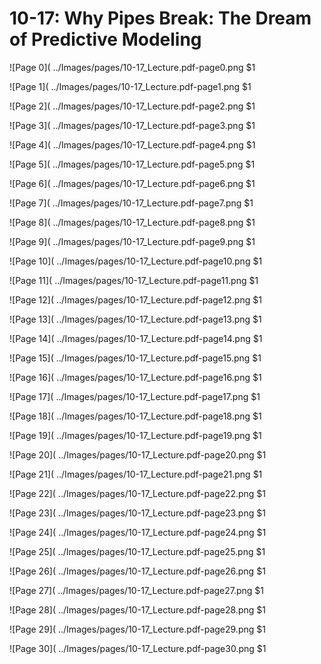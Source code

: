 # 10-17: Why Pipes Break: The Dream of Predictive Modeling

![Page 0]( ../Images/pages/10-17_Lecture.pdf-page0.png $1

![Page 1]( ../Images/pages/10-17_Lecture.pdf-page1.png $1

![Page 2]( ../Images/pages/10-17_Lecture.pdf-page2.png $1

![Page 3]( ../Images/pages/10-17_Lecture.pdf-page3.png $1

![Page 4]( ../Images/pages/10-17_Lecture.pdf-page4.png $1

![Page 5]( ../Images/pages/10-17_Lecture.pdf-page5.png $1

![Page 6]( ../Images/pages/10-17_Lecture.pdf-page6.png $1

![Page 7]( ../Images/pages/10-17_Lecture.pdf-page7.png $1

![Page 8]( ../Images/pages/10-17_Lecture.pdf-page8.png $1

![Page 9]( ../Images/pages/10-17_Lecture.pdf-page9.png $1

![Page 10]( ../Images/pages/10-17_Lecture.pdf-page10.png $1

![Page 11]( ../Images/pages/10-17_Lecture.pdf-page11.png $1

![Page 12]( ../Images/pages/10-17_Lecture.pdf-page12.png $1

![Page 13]( ../Images/pages/10-17_Lecture.pdf-page13.png $1

![Page 14]( ../Images/pages/10-17_Lecture.pdf-page14.png $1

![Page 15]( ../Images/pages/10-17_Lecture.pdf-page15.png $1

![Page 16]( ../Images/pages/10-17_Lecture.pdf-page16.png $1

![Page 17]( ../Images/pages/10-17_Lecture.pdf-page17.png $1

![Page 18]( ../Images/pages/10-17_Lecture.pdf-page18.png $1

![Page 19]( ../Images/pages/10-17_Lecture.pdf-page19.png $1

![Page 20]( ../Images/pages/10-17_Lecture.pdf-page20.png $1

![Page 21]( ../Images/pages/10-17_Lecture.pdf-page21.png $1

![Page 22]( ../Images/pages/10-17_Lecture.pdf-page22.png $1

![Page 23]( ../Images/pages/10-17_Lecture.pdf-page23.png $1

![Page 24]( ../Images/pages/10-17_Lecture.pdf-page24.png $1

![Page 25]( ../Images/pages/10-17_Lecture.pdf-page25.png $1

![Page 26]( ../Images/pages/10-17_Lecture.pdf-page26.png $1

![Page 27]( ../Images/pages/10-17_Lecture.pdf-page27.png $1

![Page 28]( ../Images/pages/10-17_Lecture.pdf-page28.png $1

![Page 29]( ../Images/pages/10-17_Lecture.pdf-page29.png $1

![Page 30]( ../Images/pages/10-17_Lecture.pdf-page30.png $1

